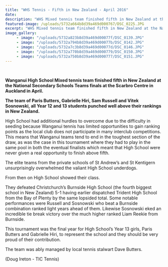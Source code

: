 ```yaml
---
title: "WHS Tennis - Fifth in New Zealand - April 2016"
date: 
description: "WHS Mixed tennis team finished fifth in New Zealand at the National Secondary Schools Teams finals at the Scarbro Centre in Auckland, April 2016..."
featured-image: /uploads/5732a664b8d39a469d000767/DSC_0225.JPG
excerpt: "WHS Mixed tennis team finished fifth in New Zealand at the National Secondary Schools Teams finals at the Scarbro Centre in Auckland, April 2016..."
image_gallery:
     - image: "/uploads/5732a823b8d39a469d00077f/DSC_0139.JPG"
     - image: "/uploads/5732a794b8d39a469d00077b/DSC_0142.JPG"
     - image: "/uploads/5732a7c3b8d39a469d00077d/DSC_0146.JPG"
     - image: "/uploads/5732a770b8d39a469d000779/DSC_0150.JPG"
     - image: "/uploads/5732a750b8d39a469d000777/DSC_0151.JPG"
---
```


<p align="center">&nbsp;</p>
<p><strong>Wanganui High School Mixed tennis team finished fifth in New Zealand at the National Secondary Schools Teams finals at the Scarbro Centre in Auckland in April. &nbsp;</strong></p>
<p><strong>The team of Paris Butters, Gabrielle Hiri, Sam Russell and Vitek Sosnowski, all Year 12 and 13 students punched well above their rankings in New Zealand.</strong></p>
<p><span>High School had additional hurdles to overcome due to the difficulty in seeding because Wanganui tennis has limited opportunities to gain ranking points as the local club does not participate in many interclub competitions. This means that Wanganui teams tend to end in the toughest section of the draw, as was the case in this tournament where they had to play in the same pool in both the eventual finalists which meant that High School were never given a real opportunity to finish above fifth. </span></p>
<p><span>The elite teams from the private schools of St Andrew&rsquo;s and St Kentigern unsurprisingly overwhelmed the valiant High School underdogs. </span></p>
<p><span>From then on High School showed their class. </span></p>
<p><span>They defeated Christchurch&rsquo;s Burnside High School (the fourth biggest school in New Zealand) 5-1 having earlier dispatched Trident High School from the Bay of Plenty by the same lopsided total. Some notable performances were Russell and Sosnowski who beat a Burnside combination ranked light years ahead of them. Likewise Sosnowski eked an incredible tie break victory over the much higher ranked Liam Reekie from Burnside.</span></p>
<p><span>This tournament was the final year for High School&rsquo;s Year 13 girls, Paris Butters and Gabrielle Hiri, to represent the school and they should be very proud of their contribution. </span></p>
<p><span>The team was ably managed by local tennis stalwart Dave Butters.</span></p>
<p><span>(Doug Ireton - TIC Tennis)</span></p>
<p><span><br /></span></p>

